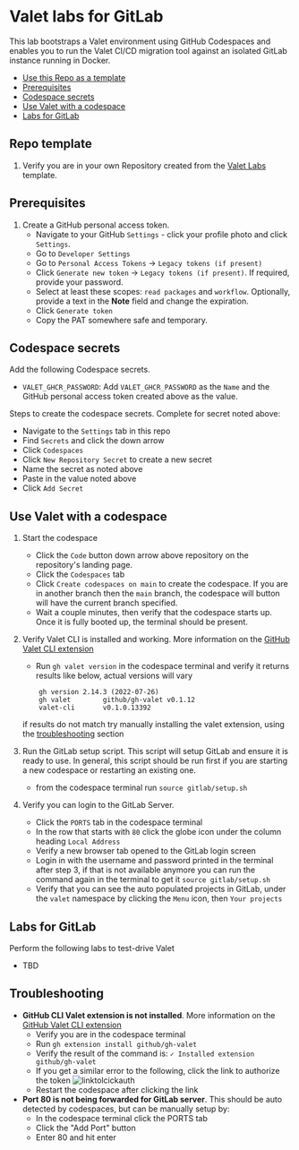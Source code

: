 # Valet labs for GitLab

This lab bootstraps a Valet environment using GitHub Codespaces and enables you to run the Valet CI/CD migration tool against an isolated GitLab instance running in Docker. 

- [Use this Repo as a template](#repo-template)
- [Prerequisites](#prerequisites)
- [Codespace secrets](#codespace-secrets)
- [Use Valet with a codespace](#use-valet-with-a-codespace)
- [Labs for GitLab](#labs-for-gitlab)

## Repo template

1. Verify you are in your own Repository created from the [Valet Labs](https://github.com/valet-customers/labs) template.

## Prerequisites
1. Create a GitHub personal access token. 
    - Navigate to your GitHub `Settings` - click your profile photo and click `Settings`.
    - Go to `Developer Settings`
    - Go to `Personal Access Tokens` -> `Legacy tokens (if present)`
    - Click `Generate new token` -> `Legacy tokens (if present)`. If required, provide your password.
    - Select at least these scopes: `read packages` and `workflow`. Optionally, provide a text in the **Note** field and change the expiration.
    - Click `Generate token`
    - Copy the PAT somewhere safe and temporary.

## Codespace secrets
Add the following Codespace secrets.
- `VALET_GHCR_PASSWORD`: Add `VALET_GHCR_PASSWORD` as the `Name` and the GitHub personal access token created above as the value.

Steps to create the codespace secrets. Complete for secret noted above:

- Navigate to the `Settings` tab in this repo
- Find `Secrets` and click the down arrow
- Click `Codespaces`
- Click `New Repository Secret` to create a new secret
- Name the secret as noted above
- Paste in the value noted above
- Click `Add Secret`

## Use Valet with a codespace

1. Start the codespace
    - Click the `Code` button down arrow above repository on the repository's landing page.
    - Click the `Codespaces` tab
    - Click `Create codespaces on main` to create the codespace. If you are in another branch then the `main` branch, the codespace will button will have the current branch specified.
    - Wait a couple minutes, then verify that the codespace starts up. Once it is fully booted up, the terminal should be present.
2. Verify Valet CLI is installed and working. More information on the [GitHub Valet CLI extension](https://github.com/github/gh-valet)
    -  Run `gh valet version` in the codespace terminal and verify it returns results like below, actual versions will vary
    ```
        gh version 2.14.3 (2022-07-26)
        gh valet        github/gh-valet v0.1.12
        valet-cli       v0.1.0.13392
    ```
    if results do not match try manually installing the valet extension, using the [troubleshooting](#troubleshooting) section
    
3. Run the GitLab setup script.  This script will setup GitLab and ensure it is ready to use.  In general, this script should be run first if you are starting a new codespace or restarting an existing one.  
   -  from the codespace terminal run `source gitlab/setup.sh`

4. Verify you can login to the GitLab Server.
   - Click the `PORTS` tab in the codespace terminal
   - In the row that starts with `80` click the globe icon under the column heading `Local Address`
   - Verify a new browser tab opened to the GitLab login screen
   - Login in with the username and password printed in the terminal after step 3, if that is not available anymore you can run the command again in the terminal to get it `source gitlab/setup.sh`
   - Verify that you can see the auto populated projects in GitLab, under the `valet` namespace by clicking the `Menu` icon, then `Your projects`

## Labs for GitLab
Perform the following labs to test-drive Valet
- TBD

## Troubleshooting
-  **GitHub CLI Valet extension is not installed**. More information on the [GitHub Valet CLI extension](https://github.com/github/gh-valet)
   -  Verify you are in the codespace terminal
   -  Run `gh extension install github/gh-valet`
   -  Verify the result of the command is: `✓ Installed extension github/gh-valet`
   -  If you get a similar error to the following, click the link to authorize the token
      ![linktolcickauth](https://user-images.githubusercontent.com/26442605/169588015-9414404f-82b6-4d0f-89d4-5f0e6941b029.png)
   - Restart the codespace after clicking the link
- **Port 80 is not being forwarded for GitLab server**. This should be auto detected by codespaces, but can be manually setup by:
  - In the codespace terminal click the PORTS tab
  - Click the "Add Port" button
  - Enter 80 and hit enter
